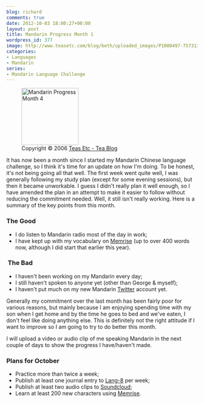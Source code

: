 ```yaml
---
blog: richard
comments: true
date: 2012-10-03 18:00:27+00:00
layout: post
title: Mandarin Progress Month 1
wordpress_id: 377
image: http://www.teasetc.com/blog/beth/uploaded_images/P1000497-757313.JPG
categories:
- Languages
- Mandarin
series:
- Mandarin Language Challenge
---
```


<figure class='alignleft'>
  <img src="http://www.teasetc.com/blog/beth/uploaded_images/P1000497-757313.JPG" title="Mandarin Progress Month 4" alt="Mandarin Progress Month 4" class="alignleft" style="width: 150px;" /> 
  <figcaption>Copyright &copy; 2006 <a href="http://blog.teasetc.com/" title="Teas Etc - Tea Blog">Teas Etc - Tea Blog</a></figcaption>
</figure>

It has now been a month since I started my Mandarin Chinese language challenge, so I think it's time for an update on how I'm doing. To be honest, it's not being going all that well. The first week went quite well, I was generally following my study plan (except for some evening sessions), but then it became unworkable. I guess I didn't really plan it well enough, so I have amended the plan in an attempt to make it easier to follow without reducing the commitment needed. Well, it still isn't really working. Here is a summary of the key points from this month.

### The Good
	
  * I do listen to Mandarin radio most of the day in work;
  * I have kept up with my vocabulary on [Memrise](http://www.memrise.com) (up to over 400 words now, although I did start that earlier this year).

###  The Bad

  * I haven't been working on my Mandarin every day;
  * I still haven't spoken to anyone yet (other than George & myself);
  * I haven't put much on my new Mandarin [Twitter](http://twitter.com/richard_p2_ZH) account yet.

Generally my commitment over the last month has been fairly poor for various reasons, but mainly because I am enjoying spending time with my son when I get home and by the time he goes to bed and we've eaten, I don't feel like doing anything else. This is definitely not the right attitude if I want to improve so I am going to try to do better this month.

I will upload a video or audio clip of me speaking Mandarin in the next couple of days to show the progress I have/haven't made.

### Plans for October
	
  * Practice more than twice a week;
  * Publish at least one journal entry to [Lang-8](http://lang-8.com) per week;
  * Publish at least two audio clips to [Soundcloud](http://soundcloud.com/);
  * Learn at least 200 new characters using [Memrise](http://www.memrise.com).
